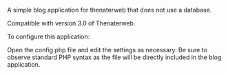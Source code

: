 A simple blog application for thenaterweb that does not 
use a database.

Compatible with version 3.0 of Thenaterweb.

To configure this application:

Open the config.php file and edit the settings as 
necessary. Be sure to observe standard PHP syntax 
as the file will be directly included in the blog 
application.
